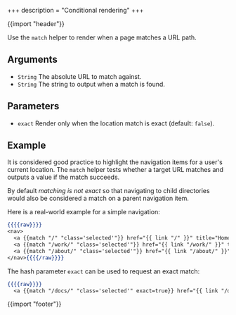 +++
description = "Conditional rendering"
+++

{{import "header"}}

Use the `match` helper to render when a page matches a URL path.

## Arguments

* `String` The absolute URL to match against.
* `String` The string to output when a match is found.

## Parameters

* `exact` Render only when the location match is exact (default: `false`).

## Example

It is considered good practice to highlight the navigation items for a user's current location. The `match` helper tests whether a target URL matches and outputs a value if the match succeeds.

By default *matching is not exact* so that navigating to child directories would also be considered a match on a parent navigation item.

Here is a real-world example for a simple navigation:

```handlebars
{{{{raw}}}}
<nav>
  <a {{match "/" "class='selected'"}} href="{{ link "/" }}" title="Home">Home</a>
  <a {{match "/work/" "class='selected'"}} href="{{ link "/work/" }}" title="Work">Work</a>
  <a {{match "/about/" "class='selected'"}} href="{{ link "/about/" }}" title="About">About</a>
</nav>{{{{/raw}}}}
```

The hash parameter `exact` can be used to request an exact match:

```handlebars
{{{{raw}}}}
  <a {{match "/docs/" "class='selected'" exact=true}} href="{{ link "/docs/" }}" title="Docs">Docs</a>{{{{/raw}}}}
```

{{import "footer"}}
